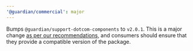 ```yaml
---
'@guardian/commercial': major
---
```


Bumps `@guardian/support-dotcom-components` to `v2.0.1`.
This is a major change [as per our recommendations](https://github.com/guardian/recommendations/blob/main/npm-packages.md#changes-to-peerdependencies-ranges-are-breaking), and consumers should
ensure that they provide a compatible version of the package.
